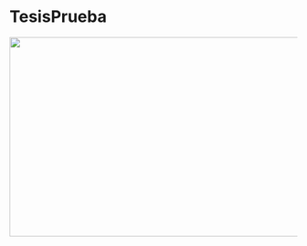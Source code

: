 # TesisPrueba
<center>
	 <img src ="https://user-images.githubusercontent.com/33547749/159361179-e5cae02e-8a26-42cc-acb7-e1c4a0401e1f.png" width="600" height="350" style="text-align:center" />
</center>

